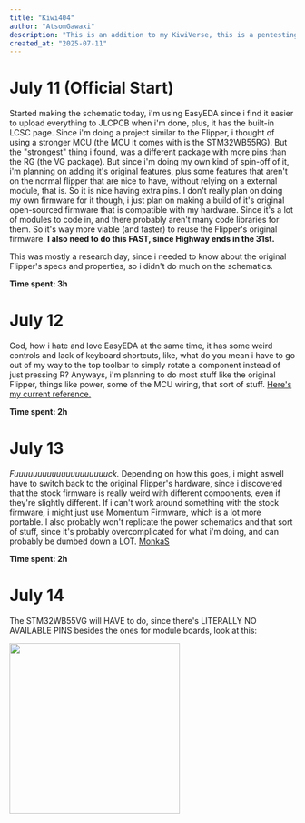 ```yaml
---
title: "Kiwi404"
author: "AtsomGawaxi"
description: "This is an addition to my KiwiVerse, this is a pentesting tool based on the FlipperZero platform"
created_at: "2025-07-11"
---
```


# July 11 (Official Start)
Started making the schematic today, i'm using EasyEDA since i find it easier to upload everything to JLCPCB when i'm done, plus, it has the built-in LCSC page.
Since i'm doing a project similar to the Flipper, i thought of using a stronger MCU (the MCU it comes with is the STM32WB55RG). But the "strongest" thing i found, was a different package with more pins than the RG (the VG package). But since i'm doing my own kind of spin-off of it, i'm planning on adding it's original features, plus some features that aren't on the normal flipper that are nice to have, without relying on a external module, that is. So it is nice having extra pins.
I don't really plan on doing my own firmware for it though, i just plan on making a build of it's original open-sourced firmware that is compatible with my hardware. Since it's a lot of modules to code in, and there probably aren't many code libraries for them. So it's way more viable (and faster) to reuse the Flipper's original firmware.
**I also need to do this FAST, since Highway ends in the 31st.**

This was mostly a research day, since i needed to know about the original Flipper's specs and properties, so i didn't do much on the schematics.

**Time spent: 3h**

# July 12 
God, how i hate and love EasyEDA at the same time, it has some weird controls and lack of keyboard shortcuts, like, what do you mean i have to go out of my way to the top toolbar to simply rotate a component instead of just pressing R? Anyways, i'm planning to do most stuff like the original Flipper, things like power, some of the MCU wiring, that sort of stuff.
[Here's my current reference.](https://docs.flipper.net/development/hardware/schematic)

**Time spent: 2h**

# July 13
*Fuuuuuuuuuuuuuuuuuuuuck.* Depending on how this goes, i might aswell have to switch back to the original Flipper's hardware, since i discovered that the stock firmware is really weird with different components, even if they're slightly different. If i can't work around something with the stock firmware, i might just use Momentum Firmware, which is a lot more portable.
I also probably won't replicate the power schematics and that sort of stuff, since it's probably overcomplicated for what i'm doing, and can probably be dumbed down a LOT.
[MonkaS](https://docs.flipper.net/development/hardware/schematic#tAW55)

**Time spent: 2h**

# July 14
The STM32WB55VG will HAVE to do, since there's LITERALLY NO AVAILABLE PINS besides the ones for module boards, look at this:

<img src="https://media.discordapp.net/attachments/1385442305632112694/1394396898047299584/image.png?ex=6876a8cf&is=6875574f&hm=41b0e5fda9c368e3e9c25c36a8711c148d393df2d6227419506b7c3e35a4f4ff&=&format=webp&quality=lossless" width="300" height="300">
